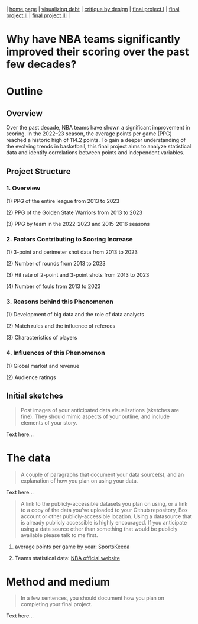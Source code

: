 | [home page](https://cmustudent.github.io/tswd-portfolio-templates/) | [visualizing debt](visualizing-government-debt) | [critique by design](critique-by-design) | [final project I](final-project-part-one) | [final project II](final-project-part-two) | [final project III](final-project-part-three) |
# Why have NBA teams significantly improved their scoring over the past few decades?

# Outline

## Overview
Over the past decade, NBA teams have shown a significant improvement in scoring. In the 2022–23 season, the average points per game (PPG) reached a historic high of 114.2 points. To gain a deeper understanding of the evolving trends in basketball, this final project aims to analyze statistical data and identify correlations between points and independent variables.

## Project Structure

### 1. Overview
(1) PPG of the entire league from 2013 to 2023

(2) PPG of the Golden State Warriors from 2013 to 2023

(3) PPG by team in the 2022-2023 and 2015-2016 seasons

### 2. Factors Contributing to Scoring Increase
(1) 3-point and perimeter shot data from 2013 to 2023

(2) Number of rounds from 2013 to 2023

(3) Hit rate of 2-point and 3-point shots from 2013 to 2023

(4) Number of fouls from 2013 to 2023

### 3. Reasons behind this Phenomenon
(1) Development of big data and the role of data analysts

(2) Match rules and the influence of referees

(3) Characteristics of players

### 4. Influences of this Phenomenon
(1) Global market and revenue

(2) Audience ratings


## Initial sketches
> Post images of your anticipated data visualizations (sketches are fine). They should mimic aspects of your outline, and include elements of your story.  

Text here...

# The data
> A couple of paragraphs that document your data source(s), and an explanation of how you plan on using your data. 

Text here...

> A link to the publicly-accessible datasets you plan on using, or a link to a copy of the data you've uploaded to your Github repository, Box account or other publicly-accessible location. Using a datasource that is already publicly accessible is highly encouraged.  If you anticipate using a data source other than something that would be publicly available please talk to me first. 


1. average points per game by year: [SportsKeeda](https://www.sportskeeda.com/basketball/what-average-points-per-game-ppg-nba-year-looking-last-decade-evolution-scoring)

2. Teams statistical data: [NBA official website](https://www.nba.com/stats/teams/traditional?sort=PTS&dir=-1&SeasonType=Playoffs&Season=2022-23)

# Method and medium
> In a few sentences, you should document how you plan on completing your final project. 

Text here...
